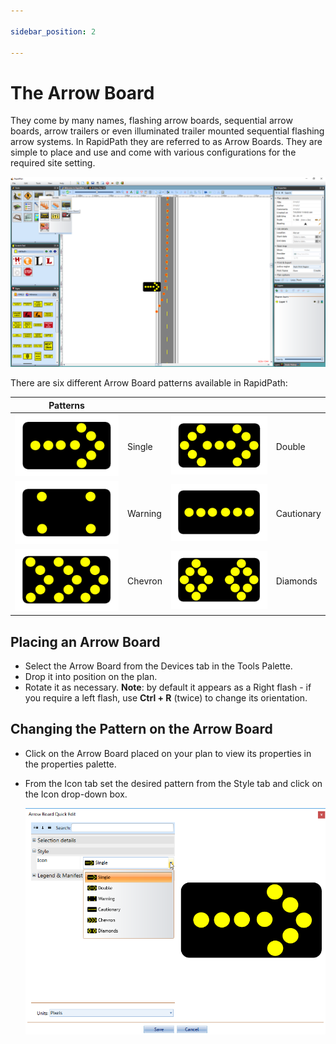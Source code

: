 ```yaml
---

sidebar_position: 2

---
```

# The Arrow Board

They come by many names, flashing arrow boards, sequential arrow boards, arrow trailers or even illuminated trailer mounted sequential flashing arrow systems. In RapidPath they are referred to as Arrow Boards. They are simple to place and use and come with various configurations for the required site setting.

![An_Arrow_Board_at_the_End_of_a_Transitional_Taper](./assets/An_Arrow_Board_at_the_End_of_a_Transitional_Taper.png)

There are six different Arrow Board patterns available in RapidPath:

|Patterns                                     |           |                                             |           |
|---------------------------------------------|-----------|---------------------------------------------|-----------|
|![Single_table](./assets/Single_table.png)    | Single    |![Double_table](./assets/Double_table.png)    | Double    |
|![Warning_table](./assets/Warning_table.png)   | Warning   |![Cautionary_table](./assets/Cautionary_table.png)| Cautionary|
|![Chevron_table](./assets/Chevron_table.png)   | Chevron   |![Diamonds_table](./assets/Diamonds_table.png)  | Diamonds  |

## Placing an Arrow Board

- Select the Arrow Board from the Devices tab in the Tools Palette.
- Drop it into position on the plan.
- Rotate it as necessary. **Note**: by default it appears as a Right flash - if you require a left flash, use
**Ctrl + R** (twice) to change its orientation.

## Changing the Pattern on the Arrow Board

- Click on the Arrow Board placed on your plan to view its properties in the properties palette.
- From the Icon tab set the desired pattern from the Style tab and click on the Icon drop-down box.

    ![Changing_the_Arrow_Board_Pattern](./assets/Changing_the_Arrow_Board_Pattern.png)
